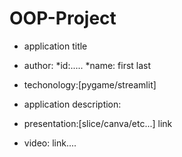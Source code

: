 # OOP-Project

- application title
-  author:
  *id:.....
  *name: first last
- techonology:[pygame/streamlit]
- application description:


- presentation:[slice/canva/etc...] link
- video: link....
